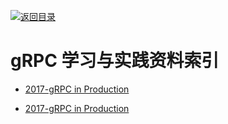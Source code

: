 [![返回目录](https://parg.co/UGo)](https://parg.co/b4z) 


# gRPC 学习与实践资料索引

* [2017-gRPC in Production](https://parg.co/ban)

- [2017-gRPC in Production](https://parg.co/ban)
